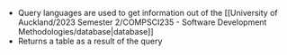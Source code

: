 - Query languages are used to get information out of the [[University of Auckland/2023 Semester 2/COMPSCI235 - Software Development Methodologies/database|database]]
- Returns a table as a result of the query